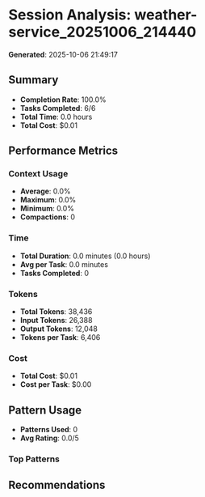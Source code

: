 # Session Analysis: weather-service_20251006_214440

**Generated**: 2025-10-06 21:49:17

## Summary

- **Completion Rate**: 100.0%
- **Tasks Completed**: 6/6
- **Total Time**: 0.0 hours
- **Total Cost**: $0.01

## Performance Metrics

### Context Usage
- **Average**: 0.0%
- **Maximum**: 0.0%
- **Minimum**: 0.0%
- **Compactions**: 0

### Time
- **Total Duration**: 0.0 minutes (0.0 hours)
- **Avg per Task**: 0.0 minutes
- **Tasks Completed**: 0

### Tokens
- **Total Tokens**: 38,436
- **Input Tokens**: 26,388
- **Output Tokens**: 12,048
- **Tokens per Task**: 6,406

### Cost
- **Total Cost**: $0.01
- **Cost per Task**: $0.00

## Pattern Usage

- **Patterns Used**: 0
- **Avg Rating**: 0.0/5

### Top Patterns

## Recommendations

